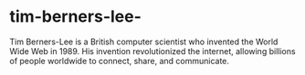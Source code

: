 # tim-berners-lee-
Tim Berners-Lee is a British computer scientist who invented the World Wide Web in 1989. His invention revolutionized the internet, allowing billions of people worldwide to connect, share, and communicate.

